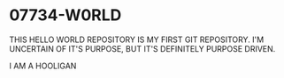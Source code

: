 # 07734-W0RLD
THIS HELLO WORLD REPOSITORY IS MY FIRST GIT REPOSITORY.  I'M UNCERTAIN OF IT'S PURPOSE, BUT IT'S DEFINITELY PURPOSE DRIVEN.

I AM A HOOLIGAN
